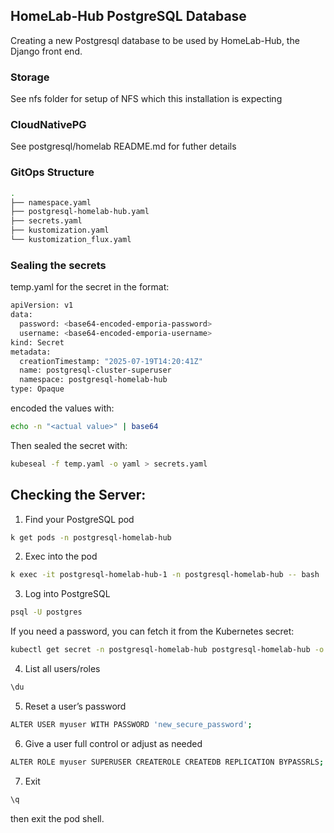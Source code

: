 ## HomeLab-Hub PostgreSQL Database
Creating a new Postgresql database to be used by HomeLab-Hub, the Django front end.

### Storage
See nfs folder for setup of NFS which this installation is expecting

### CloudNativePG
See postgresql/homelab README.md for futher details


### GitOps Structure

```bash
.
├── namespace.yaml
├── postgresql-homelab-hub.yaml
├── secrets.yaml
├── kustomization.yaml
└── kustomization_flux.yaml
```


### Sealing the secrets

temp.yaml for the secret in the format:
```bash
apiVersion: v1
data:
  password: <base64-encoded-emporia-password>
  username: <base64-encoded-emporia-username>
kind: Secret
metadata:
  creationTimestamp: "2025-07-19T14:20:41Z"
  name: postgresql-cluster-superuser
  namespace: postgresql-homelab-hub
type: Opaque

```


encoded the values with:
```bash
echo -n "<actual value>" | base64 
```

Then sealed the secret with:
```bash
kubeseal -f temp.yaml -o yaml > secrets.yaml  
```


## Checking the Server:

1. Find your PostgreSQL pod
```bash
k get pods -n postgresql-homelab-hub
```
2. Exec into the pod

```bash
k exec -it postgresql-homelab-hub-1 -n postgresql-homelab-hub -- bash
```

3. Log into PostgreSQL
```bash
psql -U postgres
```

If you need a password, you can fetch it from the Kubernetes secret:
```bash
kubectl get secret -n postgresql-homelab-hub postgresql-homelab-hub -o jsonpath="{.data.postgres-password}" | base64 -d
```

4. List all users/roles
```bash
\du
```

5. Reset a user’s password
```bash
ALTER USER myuser WITH PASSWORD 'new_secure_password';
```

6. Give a user full control or adjust as needed
```bash
ALTER ROLE myuser SUPERUSER CREATEROLE CREATEDB REPLICATION BYPASSRLS;
```

7. Exit
```bash
\q
```

then exit the pod shell.